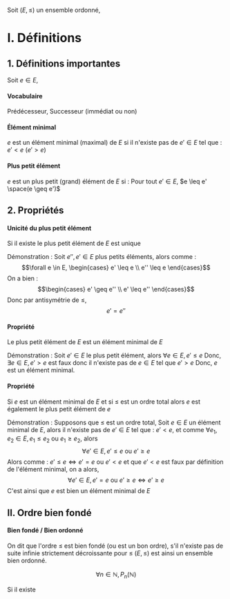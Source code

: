 Soit $(E, \leq)$ un ensemble ordonné, 
# I. Définitions
## 1. Définitions importantes
Soit $e \in E$,
#### Vocabulaire
Prédécesseur, Successeur (immédiat ou non)

#### Élément minimal
$e$ est un élément minimal (maximal) de $E$ si il n'existe pas de $e'\in E$ tel que : $e' < e$ ($e'>e$)

#### Plus petit élément
$e$ est un plus petit (grand) élément de $E$ si : Pour tout $e' \in E$, $e \leq e' \space(e \geq e')$

## 2. Propriétés
#### Unicité du plus petit élément
Si il existe le plus petit élément de $E$ est unique

Démonstration : 
Soit $e'', e' \in E$ plus petits éléments, alors comme : 
$$\forall e \in E, \begin{cases}
e' \leq e \\
e'' \leq e
\end{cases}$$
On a bien : 
$$\begin{cases}
e' \geq e''  \\
 e' \leq e''
\end{cases}$$
Donc par antisymétrie de $\leq$, 
$$e' = e''$$


#### Propriété
Le plus petit élément de $E$ est un élément minimal de $E$

Démonstration : 
Soit $e' \in E$ le plus petit élément, alors $\forall e \in E, e' \leq e$
Donc, $\exists e \in E, e' > e$ est faux donc il n'existe pas de $e \in E$ tel que $e' > e$ 
Donc, $e$ est un élément minimal. 

#### Propriété
Si $e$ est un élément minimal de $E$ et si $\leq$ est un ordre total alors $e$ est également le plus petit élément de $e$

Démonstration : 
Supposons que $\leq$ est un ordre total,
Soit $e \in E$ un élément minimal de $E$,
alors il n'existe pas de $e' \in E$ tel que : $e' < e$, 
et comme $\forall e_{1}, e_{2} \in E, e_{1} \leq e_{2} \text{ ou }e_{1} \geq e_{2}$, alors 
$$\forall e' \in E, e' \leq e \text{ ou } e' \geq e$$
Alors comme : $e' \leq e \Leftrightarrow e'=e \text{ ou } e'<e$ et que $e'<e$ est faux par définition de l'élément minimal, on a alors,
$$\forall e' \in E, e' = e \text{ ou } e' \geq e \Leftrightarrow e' \geq e$$
C'est ainsi que $e$ est bien un élément minimal de $E$

## II. Ordre bien fondé
#### Bien fondé / Bien ordonné
On dit que l'ordre $\leq$ est bien fondé (ou est un bon ordre), s'il n'existe pas de suite infinie strictement décroissante pour $\leq$
$(E, \leq)$ est ainsi un ensemble bien ordonné. 

$$\forall n \in \mathbb{N}, P_{n}(\mathbb{N})$$

Si il existe 